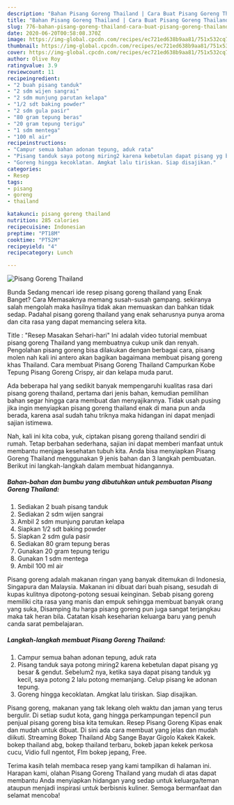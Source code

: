 ```yaml
---
description: "Bahan Pisang Goreng Thailand | Cara Buat Pisang Goreng Thailand Yang Enak Dan Mudah"
title: "Bahan Pisang Goreng Thailand | Cara Buat Pisang Goreng Thailand Yang Enak Dan Mudah"
slug: 776-bahan-pisang-goreng-thailand-cara-buat-pisang-goreng-thailand-yang-enak-dan-mudah
date: 2020-06-20T00:58:08.370Z
image: https://img-global.cpcdn.com/recipes/ec721ed638b9aa81/751x532cq70/pisang-goreng-thailand-foto-resep-utama.jpg
thumbnail: https://img-global.cpcdn.com/recipes/ec721ed638b9aa81/751x532cq70/pisang-goreng-thailand-foto-resep-utama.jpg
cover: https://img-global.cpcdn.com/recipes/ec721ed638b9aa81/751x532cq70/pisang-goreng-thailand-foto-resep-utama.jpg
author: Olive Roy
ratingvalue: 3.9
reviewcount: 11
recipeingredient:
- "2 buah pisang tanduk"
- "2 sdm wijen sangrai"
- "2 sdm munjung parutan kelapa"
- "1/2 sdt baking powder"
- "2 sdm gula pasir"
- "80 gram tepung beras"
- "20 gram tepung terigu"
- "1 sdm mentega"
- "100 ml air"
recipeinstructions:
- "Campur semua bahan adonan tepung, aduk rata"
- "Pisang tanduk saya potong miring2 karena kebetulan dapat pisang yg besar &amp; gendut. Sebelum2 nya, ketika saya dapat pisang tanduk yg kecil, saya potong 2 lalu potong memanjang. Celup pisang ke adonan tepung."
- "Goreng hingga kecoklatan. Amgkat lalu tiriskan. Siap disajikan."
categories:
- Resep
tags:
- pisang
- goreng
- thailand

katakunci: pisang goreng thailand 
nutrition: 285 calories
recipecuisine: Indonesian
preptime: "PT18M"
cooktime: "PT52M"
recipeyield: "4"
recipecategory: Lunch

---
```



![Pisang Goreng Thailand](https://img-global.cpcdn.com/recipes/ec721ed638b9aa81/751x532cq70/pisang-goreng-thailand-foto-resep-utama.jpg)

Bunda Sedang mencari ide resep pisang goreng thailand yang Enak Banget? Cara Memasaknya memang susah-susah gampang. sekiranya salah mengolah maka hasilnya tidak akan memuaskan dan bahkan tidak sedap. Padahal pisang goreng thailand yang enak seharusnya punya aroma dan cita rasa yang dapat memancing selera kita.

Title : &#34;Resep Masakan Sehari-hari&#34; Ini adalah video tutorial membuat pisang goreng Thailand yang membuatnya cukup unik dan renyah. Pengolahan pisang goreng bisa dilakukan dengan berbagai cara, pisang molen nah kali ini antero akan bagikan bagaimana membuat pisang goreng khas Thailand. Cara membuat Pisang Goreng Thailand Campurkan Kobe Tepung Pisang Goreng Crispy, air dan kelapa muda parut.

Ada beberapa hal yang sedikit banyak mempengaruhi kualitas rasa dari pisang goreng thailand, pertama dari jenis bahan, kemudian pemilihan bahan segar hingga cara membuat dan menyajikannya. Tidak usah pusing jika ingin menyiapkan pisang goreng thailand enak di mana pun anda berada, karena asal sudah tahu triknya maka hidangan ini dapat menjadi sajian istimewa.


Nah, kali ini kita coba, yuk, ciptakan pisang goreng thailand sendiri di rumah. Tetap berbahan sederhana, sajian ini dapat memberi manfaat untuk membantu menjaga kesehatan tubuh kita. Anda bisa menyiapkan Pisang Goreng Thailand menggunakan 9 jenis bahan dan 3 langkah pembuatan. Berikut ini langkah-langkah dalam membuat hidangannya.

<!--inarticleads1-->

##### Bahan-bahan dan bumbu yang dibutuhkan untuk pembuatan Pisang Goreng Thailand:

1. Sediakan 2 buah pisang tanduk
1. Sediakan 2 sdm wijen sangrai
1. Ambil 2 sdm munjung parutan kelapa
1. Siapkan 1/2 sdt baking powder
1. Siapkan 2 sdm gula pasir
1. Sediakan 80 gram tepung beras
1. Gunakan 20 gram tepung terigu
1. Gunakan 1 sdm mentega
1. Ambil 100 ml air


Pisang goreng adalah makanan ringan yang banyak ditemukan di Indonesia, Singapura dan Malaysia. Makanan ini dibuat dari buah pisang, sesudah di kupas kulitnya dipotong-potong sesuai keinginan. Sebab pisang goreng memiliki cita rasa yang manis dan empuk sehingga membuat banyak orang yang suka, Disamping itu harga pisang goreng pun juga sangat terjangkau maka tak heran bila. Catatan kisah keseharian keluarga baru yang penuh canda sarat pembelajaran. 

<!--inarticleads2-->

##### Langkah-langkah membuat Pisang Goreng Thailand:

1. Campur semua bahan adonan tepung, aduk rata
1. Pisang tanduk saya potong miring2 karena kebetulan dapat pisang yg besar &amp; gendut. Sebelum2 nya, ketika saya dapat pisang tanduk yg kecil, saya potong 2 lalu potong memanjang. Celup pisang ke adonan tepung.
1. Goreng hingga kecoklatan. Amgkat lalu tiriskan. Siap disajikan.


Pisang goreng, makanan yang tak lekang oleh waktu dan jaman yang terus bergulir. Di setiap sudut kota, gang hingga perkampungan tepencil pun penjual pisang goreng bisa kita temukan. Resep Pisang Goreng Kipas enak dan mudah untuk dibuat. Di sini ada cara membuat yang jelas dan mudah diikuti. Streaming Bokep Thailand Abg Sange Bayar Gigolo Kakek Kakek. bokep thailand abg, bokep thailand terbaru, bokeb japan kekek perkosa cucu, Vidio full ngentot, Flm bokep jepang, Free. 

Terima kasih telah membaca resep yang kami tampilkan di halaman ini. Harapan kami, olahan Pisang Goreng Thailand yang mudah di atas dapat membantu Anda menyiapkan hidangan yang sedap untuk keluarga/teman ataupun menjadi inspirasi untuk berbisnis kuliner. Semoga bermanfaat dan selamat mencoba!
